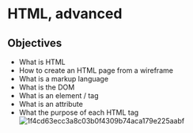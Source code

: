 # HTML, advanced
## Objectives
* What is HTML
* How to create an HTML page from a wireframe
* What is a markup language
* What is the DOM
* What is an element / tag
* What is an attribute
* What the purpose of each HTML tag
![1f4cd63ecc3a8c03b0f4309b74aca179e225aabf](https://user-images.githubusercontent.com/90031228/226397218-932fef79-f989-483f-b600-144e6a8425a5.jpg)
